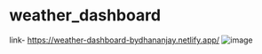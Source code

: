 # weather_dashboard
link- https://weather-dashboard-bydhananjay.netlify.app/
![image](https://github.com/Dhananjay4yu/weather_dashboard/assets/139576687/cf70b745-c2c1-4f9f-a213-ae7952f9ecd2)
